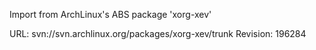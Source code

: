 Import from ArchLinux's ABS package 'xorg-xev'

URL: svn://svn.archlinux.org/packages/xorg-xev/trunk
Revision: 196284
